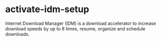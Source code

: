# activate-idm-setup

Internet Download Manager (IDM) is a download accelerator to increase download speeds by up to 8 times, resume, organize and schedule downloads. 
